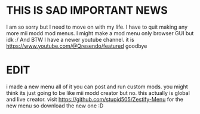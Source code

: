 # THIS IS SAD IMPORTANT NEWS
I am so sorry but I need to move on with my life.
I have to quit making any more mii modd mod menus.
I might make a mod menu only browser GUI but idk :/
And BTW I have a newer youtube channel.
it is https://www.youtube.com/@Qresendo/featured
goodbye
# EDIT
i made a new menu all of it you can post and run custom mods.
you might think its just going to be like mii modd creator but no.
this actually is global and live creator.
visit https://github.com/stupid505/Zestify-Menu for the new menu
so download the new one :D
